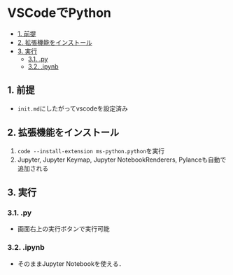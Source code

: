 # VSCodeでPython
- [1. 前提](#1-前提)
- [2. 拡張機能をインストール](#2-拡張機能をインストール)
- [3. 実行](#3-実行)
  - [3.1. .py](#31-py)
  - [3.2. .ipynb](#32-ipynb)


## 1. 前提
- `init.md`にしたがってvscodeを設定済み

## 2. 拡張機能をインストール
1. `code --install-extension ms-python.python`を実行
2. Jupyter, Jupyter Keymap, Jupyter NotebookRenderers, Pylanceも自動で追加される

## 3. 実行
### 3.1. .py
- 画面右上の実行ボタンで実行可能
### 3.2. .ipynb
- そのままJupyter Notebookを使える．